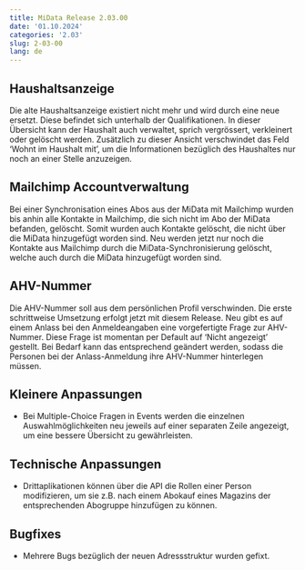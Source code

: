```yaml
---
title: MiData Release 2.03.00
date: '01.10.2024'
categories: '2.03'
slug: 2-03-00
lang: de
---
```


## Haushaltsanzeige
Die alte Haushaltsanzeige existiert nicht mehr und wird durch eine neue ersetzt. Diese befindet sich unterhalb der Qualifikationen. In dieser Übersicht kann der Haushalt auch verwaltet, sprich vergrössert, verkleinert oder gelöscht werden.
Zusätzlich zu dieser Ansicht verschwindet das Feld ‘Wohnt im Haushalt mit’, um die Informationen bezüglich des Haushaltes nur noch an einer Stelle anzuzeigen.

## Mailchimp Accountverwaltung
Bei einer Synchronisation eines Abos aus der MiData mit Mailchimp wurden bis anhin alle Kontakte in Mailchimp, die sich nicht im Abo der MiData befanden, gelöscht. Somit wurden auch Kontakte gelöscht, die nicht über die MiData hinzugefügt worden sind.
Neu werden jetzt nur noch die Kontakte aus Mailchimp durch die MiData-Synchronisierung gelöscht, welche auch durch die MiData hinzugefügt worden sind.

## AHV-Nummer
Die AHV-Nummer soll aus dem persönlichen Profil verschwinden. Die erste schrittweise Umsetzung erfolgt jetzt mit diesem Release. Neu gibt es auf einem Anlass bei den Anmeldeangaben eine vorgefertigte Frage zur AHV-Nummer. Diese Frage ist momentan per Default auf ‘Nicht angezeigt’ gestellt. Bei Bedarf kann das entsprechend geändert werden, sodass die Personen bei der Anlass-Anmeldung ihre AHV-Nummer hinterlegen müssen.

## Kleinere Anpassungen
- Bei Multiple-Choice Fragen in Events werden die einzelnen Auswahlmöglichkeiten neu jeweils auf einer separaten Zeile angezeigt, um eine bessere Übersicht zu gewährleisten.

## Technische Anpassungen
- Drittaplikationen können über die API die Rollen einer Person modifizieren, um sie z.B. nach einem Abokauf eines Magazins der entsprechenden Abogruppe hinzufügen zu können.

## Bugfixes
- Mehrere Bugs bezüglich der neuen Adressstruktur wurden gefixt. 
